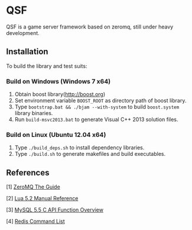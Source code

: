 # QSF

QSF is a game server framework based on zeromq, still under heavy development.



## Installation

To build the library and test suits:

### Build on Windows (Windows 7 x64)

1. Obtain boost library(http://boost.org) 
2. Set environment variable `BOOST_ROOT` as directory path of boost library.
3. Type `bootstrap.bat && ./bjam --with-system` to build `boost.system` library binaries.
4. Run `build-msvc2013.bat` to generate Visual C++ 2013 solution files.


### Build on Linux (Ubuntu 12.04 x64)

1. Type `./build_deps.sh` to install dependency libraries.
2. Type `./build.sh` to generate makefiles and build executables.


## References

[1] [ZeroMQ The Guide](http://zguide.zeromq.org/page:all)

[2] [Lua 5.2 Manual Reference](http://www.lua.org/manual/5.2/)

[3] [MySQL 5.5 C API Function Overview](http://dev.mysql.com/doc/refman/5.5/en/c-api-function-overview.html)

[4] [Redis Command List](http://redis.io/commands)
